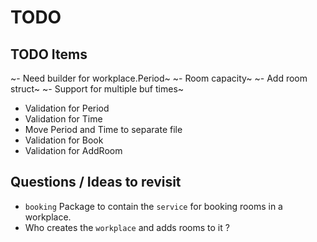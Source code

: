 # TODO

## TODO Items

~- Need builder for workplace.Period~
~- Room capacity~
~- Add room struct~
~- Support for multiple buf times~
- Validation for Period
- Validation for Time
- Move Period and Time to separate file
- Validation for Book 
- Validation for AddRoom

## Questions / Ideas to revisit

- `booking` Package to contain the `service` for booking rooms in a workplace.
- Who creates the `workplace` and adds rooms to it ?
